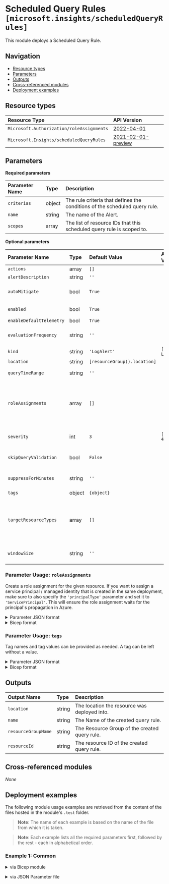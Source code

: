 # Scheduled Query Rules `[microsoft.insights/scheduledQueryRules]`

This module deploys a Scheduled Query Rule.

## Navigation

- [Resource types](#Resource-types)
- [Parameters](#Parameters)
- [Outputs](#Outputs)
- [Cross-referenced modules](#Cross-referenced-modules)
- [Deployment examples](#Deployment-examples)

## Resource types

| Resource Type | API Version |
| :-- | :-- |
| `Microsoft.Authorization/roleAssignments` | [2022-04-01](https://learn.microsoft.com/en-us/azure/templates/Microsoft.Authorization/2022-04-01/roleAssignments) |
| `Microsoft.Insights/scheduledQueryRules` | [2021-02-01-preview](https://learn.microsoft.com/en-us/azure/templates/Microsoft.Insights/2021-02-01-preview/scheduledQueryRules) |

## Parameters

**Required parameters**

| Parameter Name | Type | Description |
| :-- | :-- | :-- |
| `criterias` | object | The rule criteria that defines the conditions of the scheduled query rule. |
| `name` | string | The name of the Alert. |
| `scopes` | array | The list of resource IDs that this scheduled query rule is scoped to. |

**Optional parameters**

| Parameter Name | Type | Default Value | Allowed Values | Description |
| :-- | :-- | :-- | :-- | :-- |
| `actions` | array | `[]` |  | Actions to invoke when the alert fires. |
| `alertDescription` | string | `''` |  | The description of the scheduled query rule. |
| `autoMitigate` | bool | `True` |  | The flag that indicates whether the alert should be automatically resolved or not. Relevant only for rules of the kind LogAlert. |
| `enabled` | bool | `True` |  | The flag which indicates whether this scheduled query rule is enabled. |
| `enableDefaultTelemetry` | bool | `True` |  | Enable telemetry via a Globally Unique Identifier (GUID). |
| `evaluationFrequency` | string | `''` |  | How often the scheduled query rule is evaluated represented in ISO 8601 duration format. Relevant and required only for rules of the kind LogAlert. |
| `kind` | string | `'LogAlert'` | `[LogAlert, LogToMetric]` | Indicates the type of scheduled query rule. |
| `location` | string | `[resourceGroup().location]` |  | Location for all resources. |
| `queryTimeRange` | string | `''` |  | If specified (in ISO 8601 duration format) then overrides the query time range. Relevant only for rules of the kind LogAlert. |
| `roleAssignments` | array | `[]` |  | Array of role assignment objects that contain the 'roleDefinitionIdOrName' and 'principalId' to define RBAC role assignments on this resource. In the roleDefinitionIdOrName attribute, you can provide either the display name of the role definition, or its fully qualified ID in the following format: '/providers/Microsoft.Authorization/roleDefinitions/c2f4ef07-c644-48eb-af81-4b1b4947fb11'. |
| `severity` | int | `3` | `[0, 1, 2, 3, 4]` | Severity of the alert. Should be an integer between [0-4]. Value of 0 is severest. Relevant and required only for rules of the kind LogAlert. |
| `skipQueryValidation` | bool | `False` |  | The flag which indicates whether the provided query should be validated or not. Relevant only for rules of the kind LogAlert. |
| `suppressForMinutes` | string | `''` |  | Mute actions for the chosen period of time (in ISO 8601 duration format) after the alert is fired. If set, autoMitigate must be disabled.Relevant only for rules of the kind LogAlert. |
| `tags` | object | `{object}` |  | Tags of the resource. |
| `targetResourceTypes` | array | `[]` |  | List of resource type of the target resource(s) on which the alert is created/updated. For example if the scope is a resource group and targetResourceTypes is Microsoft.Compute/virtualMachines, then a different alert will be fired for each virtual machine in the resource group which meet the alert criteria. Relevant only for rules of the kind LogAlert. |
| `windowSize` | string | `''` |  | The period of time (in ISO 8601 duration format) on which the Alert query will be executed (bin size). Relevant and required only for rules of the kind LogAlert. |


### Parameter Usage: `roleAssignments`

Create a role assignment for the given resource. If you want to assign a service principal / managed identity that is created in the same deployment, make sure to also specify the `'principalType'` parameter and set it to `'ServicePrincipal'`. This will ensure the role assignment waits for the principal's propagation in Azure.

<details>

<summary>Parameter JSON format</summary>

```json
"roleAssignments": {
    "value": [
        {
            "roleDefinitionIdOrName": "Reader",
            "description": "Reader Role Assignment",
            "principalIds": [
                "12345678-1234-1234-1234-123456789012", // object 1
                "78945612-1234-1234-1234-123456789012" // object 2
            ]
        },
        {
            "roleDefinitionIdOrName": "/providers/Microsoft.Authorization/roleDefinitions/c2f4ef07-c644-48eb-af81-4b1b4947fb11",
            "principalIds": [
                "12345678-1234-1234-1234-123456789012" // object 1
            ],
            "principalType": "ServicePrincipal"
        }
    ]
}
```

</details>

<details>

<summary>Bicep format</summary>

```bicep
roleAssignments: [
    {
        roleDefinitionIdOrName: 'Reader'
        description: 'Reader Role Assignment'
        principalIds: [
            '12345678-1234-1234-1234-123456789012' // object 1
            '78945612-1234-1234-1234-123456789012' // object 2
        ]
    }
    {
        roleDefinitionIdOrName: '/providers/Microsoft.Authorization/roleDefinitions/c2f4ef07-c644-48eb-af81-4b1b4947fb11'
        principalIds: [
            '12345678-1234-1234-1234-123456789012' // object 1
        ]
        principalType: 'ServicePrincipal'
    }
]
```

</details>
<p>

### Parameter Usage: `tags`

Tag names and tag values can be provided as needed. A tag can be left without a value.

<details>

<summary>Parameter JSON format</summary>

```json
"tags": {
    "value": {
        "Environment": "Non-Prod",
        "Contact": "test.user@testcompany.com",
        "PurchaseOrder": "1234",
        "CostCenter": "7890",
        "ServiceName": "DeploymentValidation",
        "Role": "DeploymentValidation"
    }
}
```

</details>

<details>

<summary>Bicep format</summary>

```bicep
tags: {
    Environment: 'Non-Prod'
    Contact: 'test.user@testcompany.com'
    PurchaseOrder: '1234'
    CostCenter: '7890'
    ServiceName: 'DeploymentValidation'
    Role: 'DeploymentValidation'
}
```

</details>
<p>

## Outputs

| Output Name | Type | Description |
| :-- | :-- | :-- |
| `location` | string | The location the resource was deployed into. |
| `name` | string | The Name of the created query rule. |
| `resourceGroupName` | string | The Resource Group of the created query rule. |
| `resourceId` | string | The resource ID of the created query rule. |

## Cross-referenced modules

_None_

## Deployment examples

The following module usage examples are retrieved from the content of the files hosted in the module's `.test` folder.
   >**Note**: The name of each example is based on the name of the file from which it is taken.

   >**Note**: Each example lists all the required parameters first, followed by the rest - each in alphabetical order.

<h3>Example 1: Common</h3>

<details>

<summary>via Bicep module</summary>

```bicep
module scheduledQueryRules './insights/scheduled-query-rules/main.bicep' = {
  name: '${uniqueString(deployment().name, location)}-test-isqrcom'
  params: {
    // Required parameters
    criterias: {
      allOf: [
        {
          dimensions: [
            {
              name: 'Computer'
              operator: 'Include'
              values: [
                '*'
              ]
            }
            {
              name: 'InstanceName'
              operator: 'Include'
              values: [
                '*'
              ]
            }
          ]
          metricMeasureColumn: 'AggregatedValue'
          operator: 'GreaterThan'
          query: 'Perf | where ObjectName == \'LogicalDisk\' | where CounterName == \'% Free Space\' | where InstanceName <> \'HarddiskVolume1\' and InstanceName <> \'_Total\' | summarize AggregatedValue = min(CounterValue) by Computer InstanceName bin(TimeGenerated5m)'
          threshold: 0
          timeAggregation: 'Average'
        }
      ]
    }
    name: 'isqrcom001'
    scopes: [
      '<logAnalyticsWorkspaceResourceId>'
    ]
    // Non-required parameters
    alertDescription: 'My sample Alert'
    autoMitigate: false
    enableDefaultTelemetry: '<enableDefaultTelemetry>'
    evaluationFrequency: 'PT5M'
    queryTimeRange: 'PT5M'
    roleAssignments: [
      {
        principalIds: [
          '<managedIdentityPrincipalId>'
        ]
        principalType: 'ServicePrincipal'
        roleDefinitionIdOrName: 'Reader'
      }
    ]
    suppressForMinutes: 'PT5M'
    tags: {
      Environment: 'Non-Prod'
      Role: 'DeploymentValidation'
    }
    windowSize: 'PT5M'
  }
}
```

</details>
<p>

<details>

<summary>via JSON Parameter file</summary>

```json
{
  "$schema": "https://schema.management.azure.com/schemas/2019-04-01/deploymentParameters.json#",
  "contentVersion": "1.0.0.0",
  "parameters": {
    // Required parameters
    "criterias": {
      "value": {
        "allOf": [
          {
            "dimensions": [
              {
                "name": "Computer",
                "operator": "Include",
                "values": [
                  "*"
                ]
              },
              {
                "name": "InstanceName",
                "operator": "Include",
                "values": [
                  "*"
                ]
              }
            ],
            "metricMeasureColumn": "AggregatedValue",
            "operator": "GreaterThan",
            "query": "Perf | where ObjectName == \"LogicalDisk\" | where CounterName == \"% Free Space\" | where InstanceName <> \"HarddiskVolume1\" and InstanceName <> \"_Total\" | summarize AggregatedValue = min(CounterValue) by Computer, InstanceName, bin(TimeGenerated,5m)",
            "threshold": 0,
            "timeAggregation": "Average"
          }
        ]
      }
    },
    "name": {
      "value": "isqrcom001"
    },
    "scopes": {
      "value": [
        "<logAnalyticsWorkspaceResourceId>"
      ]
    },
    // Non-required parameters
    "alertDescription": {
      "value": "My sample Alert"
    },
    "autoMitigate": {
      "value": false
    },
    "enableDefaultTelemetry": {
      "value": "<enableDefaultTelemetry>"
    },
    "evaluationFrequency": {
      "value": "PT5M"
    },
    "queryTimeRange": {
      "value": "PT5M"
    },
    "roleAssignments": {
      "value": [
        {
          "principalIds": [
            "<managedIdentityPrincipalId>"
          ],
          "principalType": "ServicePrincipal",
          "roleDefinitionIdOrName": "Reader"
        }
      ]
    },
    "suppressForMinutes": {
      "value": "PT5M"
    },
    "tags": {
      "value": {
        "Environment": "Non-Prod",
        "Role": "DeploymentValidation"
      }
    },
    "windowSize": {
      "value": "PT5M"
    }
  }
}
```

</details>
<p>
